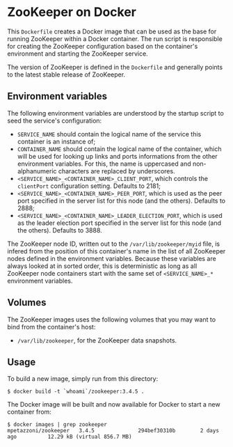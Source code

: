 ZooKeeper on Docker
===================

This `Dockerfile` creates a Docker image that can be used as the base for
running ZooKeeper within a Docker container. The run script is responsible for
creating the ZooKeeper configuration based on the container's environment and
starting the ZooKeeper service.

The version of ZooKeeper is defined in the `Dockerfile` and generally points to
the latest stable release of ZooKeeper.

Environment variables
---------------------

The following environment variables are understood by the startup script to
seed the service's configuration:

  - `SERVICE_NAME` should contain the logical name of the service this
    container is an instance of;
  - `CONTAINER_NAME` should contain the logical name of the container,
    which will be used for looking up links and ports informations from the
    other environment variables. For this, the name is uppercased and
    non-alphanumeric characters are replaced by underscores.
  - `<SERVICE_NAME>_<CONTAINER_NAME>_CLIENT_PORT`, which controls the
    `clientPort` configuration setting. Defaults to 2181;
  - `<SERVICE_NAME>_<CONTAINER_NAME>_PEER_PORT`, which is used as the
    peer port specified in the server list for this node (and the
    others). Defaults to 2888;
  - `<SERVICE_NAME>_<CONTAINER_NAME>_LEADER_ELECTION_PORT`, which is
    used as the leader election port specified in the server list for
    this node (and the others).  Defaults to 3888.

The ZooKeeper node ID, written out to the `/var/lib/zookeeper/myid` file, is
infered from the position of this container's name in the list of all ZooKeeper
nodes defined in the environment variables. Because these variables are always
looked at in sorted order, this is deterministic as long as all ZooKeeper node
containers start with the same set of `<SERVICE_NAME>_*` environment
variables.

Volumes
-------

The ZooKeeper images uses the following volumes that you may want to bind from
the container's host:

  - `/var/lib/zookeeper`, for the ZooKeeper data snapshots.

Usage
-----

To build a new image, simply run from this directory:

```
$ docker build -t `whoami`/zookeeper:3.4.5 .
```

The Docker image will be built and now available for Docker to start a new
container from:

```
$ docker images | grep zookeeper
mpetazzoni/zookeeper   3.4.5              294bef30310b        2 days ago          12.29 kB (virtual 856.7 MB)
```
